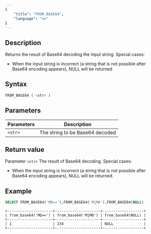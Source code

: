 ```yaml
---
{
    "title": "FROM_BASE64",
    "language": "en"
}
---
```


## Description

Returns the result of Base64 decoding the input string. Special cases:

- When the input string is incorrect (a string that is not possible after Base64 encoding appears), NULL will be returned

## Syntax

```sql
FROM_BASE64 ( <str> )
```

## Parameters

| Parameters | Description |
|------------|-----------------|
| `<str>`    | The string to be Base64 decoded |

## Return value

Parameter `<str>` The result of Base64 decoding. Special cases:

- When the input string is incorrect (a string that is not possible after Base64 encoding appears), NULL will be returned.

## Example

```sql
SELECT FROM_BASE64('MQ=='),FROM_BASE64('MjM0'),FROM_BASE64(NULL)
```

```text
+---------------------+---------------------+-------------------+
| from_base64('MQ==') | from_base64('MjM0') | from_base64(NULL) |
+---------------------+---------------------+-------------------+
| 1                   | 234                 | NULL              |
+---------------------+---------------------+-------------------+
```